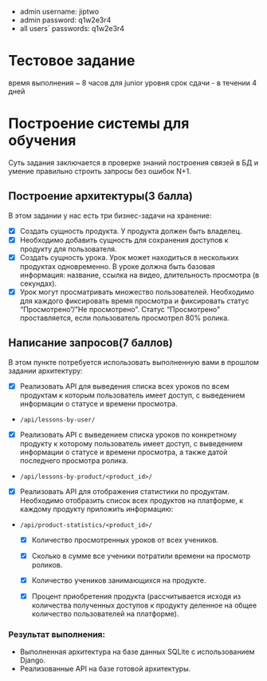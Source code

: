 - admin username: jiptwo
- admin password: q1w2e3r4
- all users` passwords: q1w2e3r4

# Тестовое задание
время выполнения ~ 8 часов для junior уровня
срок сдачи - в течении 4 дней

# Построение системы для обучения
Суть задания заключается в проверке знаний построения связей в БД и умение правильно строить запросы без ошибок N+1.


## Построение архитектуры(3 балла)
В этом задании у нас есть три бизнес-задачи на хранение:
- [x] Создать сущность продукта. У продукта должен быть владелец. 
- [x] Необходимо добавить сущность для сохранения доступов к продукту для пользователя.
- [x] Создать сущность урока. Урок может находиться в нескольких продуктах одновременно. В уроке должна быть базовая информация: название, ссылка на видео, длительность просмотра (в секундах).
- [x] Урок могут просматривать множество пользователей. Необходимо для каждого фиксировать время просмотра и фиксировать статус “Просмотрено”/”Не просмотрено”. Статус “Просмотрено” проставляется, если пользователь просмотрел 80% ролика.

## Написание запросов(7 баллов)
В этом пункте потребуется использовать выполненную вами в прошлом задании архитектуру:
- [x] Реализовать API для выведения списка всех уроков по всем продуктам к которым пользователь имеет доступ, с выведением информации о статусе и времени просмотра.
- `/api/lessons-by-user/`
- [x] Реализовать API с выведением списка уроков по конкретному продукту к которому пользователь имеет доступ, с выведением информации о статусе и времени просмотра, а также датой последнего просмотра ролика.
- `/api/lessons-by-product/<product_id>/`
- [x] Реализовать API для отображения статистики по продуктам. Необходимо отобразить список всех продуктов на платформе, к каждому продукту приложить информацию:
- `/api/product-statistics/<product_id>/`
  - [x] Количество просмотренных уроков от всех учеников.
  - [x] Сколько в сумме все ученики потратили времени на просмотр роликов.
  - [x] Количество учеников занимающихся на продукте.
  - [x] Процент приобретения продукта (рассчитывается исходя из количества полученных доступов к продукту деленное на общее количество пользователей на платформе).


### Результат выполнения:
- Выполненная архитектура на базе данных SQLite с использованием Django.
- Реализованные API на базе готовой архитектуры.
